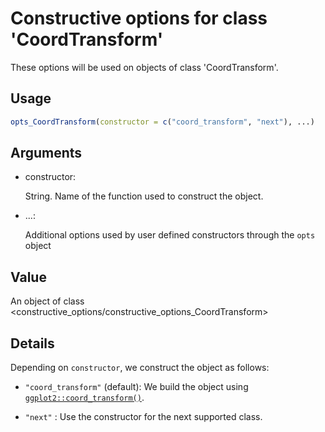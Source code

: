 # Constructive options for class 'CoordTransform'

These options will be used on objects of class 'CoordTransform'.

## Usage

``` r
opts_CoordTransform(constructor = c("coord_transform", "next"), ...)
```

## Arguments

- constructor:

  String. Name of the function used to construct the object.

- ...:

  Additional options used by user defined constructors through the
  `opts` object

## Value

An object of class
\<constructive_options/constructive_options_CoordTransform\>

## Details

Depending on `constructor`, we construct the object as follows:

- `"coord_transform"` (default): We build the object using
  [`ggplot2::coord_transform()`](https://ggplot2.tidyverse.org/reference/coord_transform.html).

- `"next"` : Use the constructor for the next supported class.
